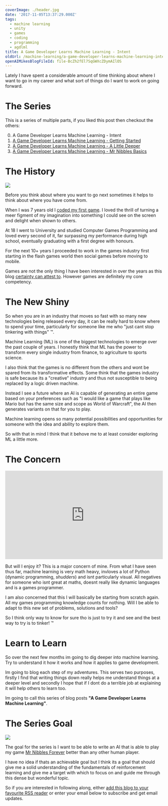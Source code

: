 ```yaml
---
coverImage: ./header.jpg
date: '2017-11-05T13:37:29.000Z'
tags:
  - machine learning
  - unity
  - games
  - coding
  - programming
  - agdlml
title: A Game Developer Learns Machine Learning - Intent
oldUrl: /machine-learning/a-game-developer-learns-machine-learning-intent
openAIMikesBlogFileId: file-BcZh2fEl7SqGWXcZDymAIlOS
---
```


Lately I have spent a considerable amount of time thinking about where I want to go in my career and what sort of things do I want to work on going forward.

<!-- more -->

# The Series

This is a series of multiple parts, if you liked this post then checkout the others:

0. A Game Developer Learns Machine Learning - Intent
1. [A Game Developer Learns Machine Learning - Getting Started](/machine-learning/a-game-developer-learns-machine-learning-getting-started/)
1. [A Game Developer Learns Machine Learning - A Little Deeper](/machine-learning/a-game-developer-learns-machine-learning-a-little-deeper)
1. [A Game Developer Learns Machine Learning - Mr Nibbles Basics](/machine-learning/a-game-developer-learns-machine-learning-mr-nibbles-basics)

# The History

![](/wp-content/uploads/2007/09/Guess.jpg)

Before you think about where you want to go next sometimes it helps to think about where you have come from.

When I was 7 years old I [coded my first game](http://localhost:4500/about/). I loved the thrill of turning a meer figment of my imagination into something I could see on the screen and delight when shown to others.

At 18 I went to University and studied Computer Games Programming and loved every second of it, far surpassing my performance during high school, eventually graduating with a first degree with honours.

For the next 10+ years I proceeded to work in the games industry first starting in the flash games world then social games before moving to mobile.

Games are not the only thing I have been interested in over the years as this blog [certainty can attest to](/all-tags/). However games are definitely my core competency.

# The New Shiny

So when you are in an industry that moves so fast with so many new technologies being released every day, it can be really hard to know where to spend your time, particularly for someone like me who "just cant stop tinkering with things" ™.

Machine Learning (ML) is one of the biggest technologies to emerge over the past couple of years. I honestly think that ML has the power to transform every single industry from finance, to agriculture to sports science.

I also think that the games is no different from the others and wont be spared from its transformative effects. Some think that the games industry is safe because its a "creative" industry and thus not susceptible to being replaced by a logic driven machine.

Instead I see a future where an AI is capable of generating an entire game based on your preferences such as "I would like a game that plays like Mario but has the same size and scope as World of Warcraft", the AI then generates variants on that for you to play.

Machine learning opens so many potential possibilities and opportunities for someone with the idea and ability to explore them.

So with that in mind I think that it behove me to at least consider exploring ML a little more.

# The Concern

<div style="width:100%;height:0;padding-bottom:56%;position:relative;"><iframe src="https://giphy.com/embed/rdvtXVH7jDjKU" width="100%" height="100%" style="position:absolute" frameBorder="0" class="giphy-embed" allowFullScreen></iframe></div><p>

But will I enjoy it? This is a major concern of mine. From what I have seen thus far, machine learning is very math heavy, invloves a lot of Python (dynamic programming, _shudders_) and isnt particularly visual. All negatives for someone who isnt great at maths, doesnt really like dynamic languages and is a games programmer.

I am also concerned that this I will basically be starting from scratch again. All my games programming knowledge counts for nothing. Will I be able to adapt to this new set of problems, solutions and tools?

So I think only way to know for sure tho is just to try it and see and the best way to try is to tinker! ™

# Learn to Learn

So over the next few months im going to dig deeper into machine learning. Try to understand it how it works and how it applies to game development.

Im going to blog each step of my adventures. This serves two purposes, firstly I find that writing things down really helps me understand things at a deeper level and secondly I hope that if I dont do a terrible job at explaining it will help others to learn too.

Im going to call this series of blog posts <strong>"A Game Developer Learns Machine Learning"</strong>.

# The Series Goal

![](https://www.mikecann.blog/wp-content/uploads/2016/05/MrNibblesForever_Gif_5.gif)

The goal for the series is I want to be able to write an AI that is able to play my game [Mr Nibbles Forever](http://epicshrimp.com/app/mrnibblesforever/) better than any other human player.

I have no idea if thats an achievable goal but I think its a goal that should give me a solid understanding of the fundamentals of reinforcement learning and give me a target with which to focus on and guide me through this dense but wonderful topic.

So if you are interested in following along, either [add this blog to your favourite RSS reader](/atom.xml) or enter your email below to subscribe and get email updates.
